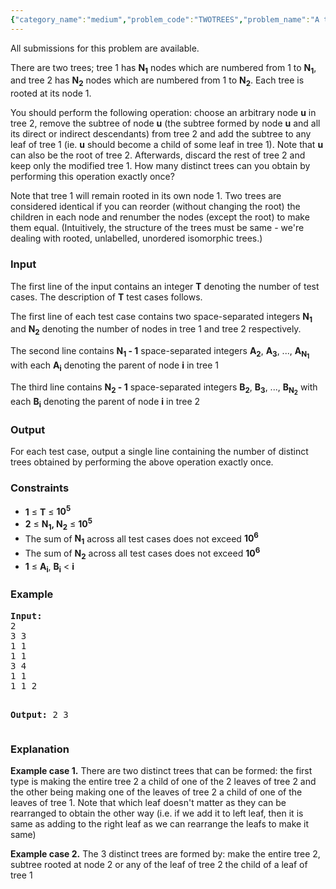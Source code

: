```yaml
---
{"category_name":"medium","problem_code":"TWOTREES","problem_name":"A tale of two trees","languages_supported":{"0":"C","1":"JAVA","2":"PYTH","3":"PYTH 3.5","4":"PYPY"},"max_timelimit":1.2,"source_sizelimit":50000,"problem_author":"balajiganapath","problem_tester":null,"date_added":"30-10-2017","tags":{"0":"balajiganapath"},"time":{"view_start_date":1509900600,"submit_start_date":1509900600,"visible_start_date":1509900600,"end_date":1735669800},"is_direct_submittable":false,"layout":"problem"}
---
```

<span class="solution-visible-txt">All submissions for this problem are available.</span>
<p>There are two trees; tree 1 has <b>N<sub>1</sub></b> nodes which are numbered from 1 to <b>N<sub>1</sub></b>, and tree 2 has <b>N<sub>2</sub></b> nodes which are numbered from 1 to <b>N<sub>2</sub></b>. Each tree is rooted at its node 1.</p>

<p>You should perform the following operation: choose an arbitrary node <b>u</b> in tree 2, remove the subtree of node <b>u</b> (the subtree formed by node <b>u</b> and all its direct or indirect descendants) from tree 2 and add the subtree to any leaf of tree 1 (ie. <b>u</b> should become a child of some leaf in tree 1). Note that  <b>u</b> can also be the root of tree 2. Afterwards, discard the rest of tree 2 and keep only the modified tree 1. How many distinct trees can you obtain by performing this operation exactly once?</p>

<p>Note that tree 1 will remain rooted in its own node 1. Two trees are considered identical if you can reorder (without changing the root) the children in each node and renumber the nodes (except the root) to make them equal. (Intuitively, the structure of the trees must be same - we're dealing with rooted, unlabelled, unordered isomorphic trees.)</p>

<h3>Input</h3>
<p>The first line of the input contains an integer <b>T</b> denoting the number of test cases. The description of <b>T</b> test cases follows.</p>
<p>The first line of each test case contains two space-separated integers <b>N<sub>1</sub></b> and <b>N<sub>2</sub></b> denoting the number of nodes in tree 1 and tree 2 respectively. </p>
<p>The second line contains <b>N<sub>1</sub> - 1</b> space-separated integers <b>A<sub>2</sub></b>, <b>A<sub>3</sub></b>, ..., <b>A<sub>N<sub>1</sub></sub></b> with each <b>A<sub>i</sub></b> denoting the parent of node <b>i</b> in tree 1 </p>
<p>The third line contains <b>N<sub>2</sub> - 1</b> space-separated integers <b>B<sub>2</sub></b>, <b>B<sub>3</sub></b>, ..., <b>B<sub>N<sub>2</sub></sub></b> with each <b>B<sub>i</sub></b> denoting the parent of node <b>i</b> in tree 2 </p>

<h3>Output</h3>
<p>For each test case, output a single line containing the number of distinct trees obtained by performing the above operation exactly once.</p>

<h3>Constraints</h3>
<ul>
<li><b>1</b> ≤ <b>T</b> ≤ <b>10<sup>5</sup></b></li>
<li><b>2</b> ≤ <b>N<sub>1</sub>, N<sub>2</sub></b> ≤ <b>10<sup>5</sup></b></li>
<li>The sum of <b>N<sub>1</sub></b> across all test cases does not exceed <b>10<sup>6</sup></b></li>
<li>The sum of <b>N<sub>2</sub></b> across all test cases does not exceed <b>10<sup>6</sup></b></li>
<li><b>1</b> ≤ <b>A<sub>i</sub></b>, <b>B<sub>i</sub></b> &lt; <b>i</b></li>
</ul>

<h3>Example</h3>
<pre><b>Input:</b>
2
3 3
1 1
1 1
3 4
1 1
1 1 2

<b>Output:</b>
2
3
</pre>

<h3>Explanation</h3>
<p><b>Example case 1.</b> There are two distinct trees that can be formed: the first type is making the entire tree 2 a child of one of the 2 leaves of tree 2 and the other being making one of the leaves of tree 2 a child of one of the leaves of tree 1. Note that which leaf doesn't matter as they can be rearranged to obtain the other way (i.e. if we add it to left leaf, then it is same as adding to the right leaf as we can rearrange the leafs to make it same)</p>
<p><b>Example case 2.</b> The 3 distinct trees are formed by: make the entire tree 2, subtree rooted at node 2 or any of the leaf of tree 2 the child of a leaf of tree 1</p>